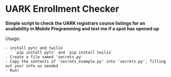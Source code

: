 # UARK Enrollment Checker

**Simple script to check the UARK registrars course listings for an availability in Mobile Programming and text me if a spot has opened up**

Usage:

	- install pytz and twilio 
		`pip install pytz` and `pip install twilio`
	- Create a file named 'secrets.py'
	- Copy the contents of 'secrets_example.py' into 'secrets.py', filling out your info as needed
	- Run!
